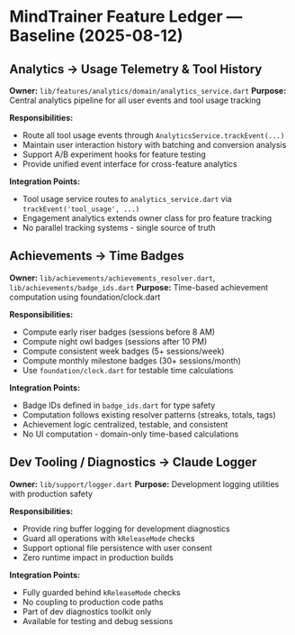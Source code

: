 # MindTrainer Feature Ledger — Baseline (2025-08-12)

## Analytics → Usage Telemetry & Tool History

**Owner:** `lib/features/analytics/domain/analytics_service.dart`
**Purpose:** Central analytics pipeline for all user events and tool usage tracking

**Responsibilities:**
- Route all tool usage events through `AnalyticsService.trackEvent(...)`
- Maintain user interaction history with batching and conversion analysis
- Support A/B experiment hooks for feature testing
- Provide unified event interface for cross-feature analytics

**Integration Points:**
- Tool usage service routes to `analytics_service.dart` via `trackEvent('tool_usage', ...)`
- Engagement analytics extends owner class for pro feature tracking
- No parallel tracking systems - single source of truth

## Achievements → Time Badges

**Owner:** `lib/achievements/achievements_resolver.dart`, `lib/achievements/badge_ids.dart`
**Purpose:** Time-based achievement computation using foundation/clock.dart

**Responsibilities:**
- Compute early riser badges (sessions before 8 AM)
- Compute night owl badges (sessions after 10 PM) 
- Compute consistent week badges (5+ sessions/week)
- Compute monthly milestone badges (30+ sessions/month)
- Use `foundation/clock.dart` for testable time calculations

**Integration Points:**
- Badge IDs defined in `badge_ids.dart` for type safety
- Computation follows existing resolver patterns (streaks, totals, tags)
- Achievement logic centralized, testable, and consistent
- No UI computation - domain-only time-based calculations

## Dev Tooling / Diagnostics → Claude Logger

**Owner:** `lib/support/logger.dart`
**Purpose:** Development logging utilities with production safety

**Responsibilities:**
- Provide ring buffer logging for development diagnostics
- Guard all operations with `kReleaseMode` checks
- Support optional file persistence with user consent
- Zero runtime impact in production builds

**Integration Points:**
- Fully guarded behind `kReleaseMode` checks
- No coupling to production code paths
- Part of dev diagnostics toolkit only
- Available for testing and debug sessions